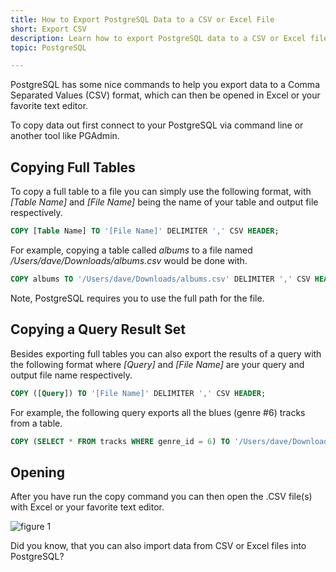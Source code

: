 ```yaml
---
title: How to Export PostgreSQL Data to a CSV or Excel File
short: Export CSV
description: Learn how to export PostgreSQL data to a CSV or Excel file. Follow these instructions to copy full data tables, copy a query result set, and open your CSV file. 
topic: PostgreSQL

---
```

PostgreSQL has some nice commands to help you export data to a Comma Separated Values (CSV) format, which can then be opened in Excel or your favorite text editor.  

To copy data out first connect to your PostgreSQL via command line or another tool like PGAdmin.  

## Copying Full Tables

To copy a full table to a file you can simply use the following format, with *\[Table Name\]* and *\[File Name\]* being the name of your table and output file respectively.

```sql
COPY [Table Name] TO '[File Name]' DELIMITER ',' CSV HEADER;
```

For example, copying a table called *albums* to a file named */Users/dave/Downloads/albums.csv* would be done with.  

```sql
COPY albums TO '/Users/dave/Downloads/albums.csv' DELIMITER ',' CSV HEADER;
```

Note, PostgreSQL requires you to use the full path for the file.  

## Copying a Query Result Set

Besides exporting full tables you can also export the results of a query with the following format where *[Query]* and *[File Name]* are your query and output file name respectively.

```sql
COPY ([Query]) TO '[File Name]' DELIMITER ',' CSV HEADER;
```

For example, the following query exports all the blues (genre #6) tracks from a table.

```sql
COPY (SELECT * FROM tracks WHERE genre_id = 6) TO '/Users/dave/Downloads/blues_tracks.csv' DELIMITER ',' CSV HEADER;
```

## Opening

After you have run the copy command you can then open the .CSV file(s) with Excel or your favorite text editor.

![figure 1](/assets/images/learn-sql/extras/export-csv/sql-tutorial-export-csv.png)

Did you know, that you can also import data from CSV or Excel files into PostgreSQL?

